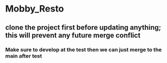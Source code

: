 # Mobby_Resto
 
 ## clone the project first before updating anything; this will prevent any future merge conflict

### Make sure to develop at the test then we can just merge to the main after test
